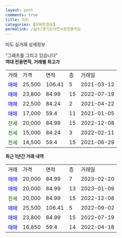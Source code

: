 ```yaml
---
layout: post
comments: true
title: 미도
categories: [아파트정보]
permalink: /apt/경기도이천시창전동미도
---
```


미도 실거래 상세정보

<script type="text/javascript">
  google.charts.load('current', {'packages':['line', 'corechart']});
  google.charts.setOnLoadCallback(drawChart);

  function drawChart() {
    var data = new google.visualization.DataTable();
    data.addColumn('date', '거래일');
    data.addColumn('number', "매매");
    data.addColumn('number', "전세");
    data.addColumn('number', "전매");

    data.addRows([[new Date(Date.parse("2023-02-20")), 20000, null, null], [new Date(Date.parse("2023-01-09")), 20000, null, null], [new Date(Date.parse("2022-12-08")), null, 20000, null], [new Date(Date.parse("2022-09-02")), 25500, null, null], [new Date(Date.parse("2022-07-19")), 23800, null, null], [new Date(Date.parse("2022-04-18")), 16850, null, null]]);

    var options = {
      hAxis: {
        format: 'yyyy/MM/dd'
      },    
      lineWidth: 0,
      pointsVisible: true,    
      title: '최근 1년간 유형별 실거래가 분포',
      legend: { position: 'bottom' }
    };

    var formatter = new google.visualization.NumberFormat({pattern:'###,###'} );
    formatter.format(data, 1);
    formatter.format(data, 2);
    
    setTimeout(function() {
        var chart = new google.visualization.LineChart(document.getElementById('columnchart_material'));
        chart.draw(data, (options));
        document.getElementById('loading').style.display = 'none';
    }, 200);
  }
</script>


<div id="loading" style="z-index:20; display: block; margin-left: 0px">"그래프를 그리고 있습니다"</div>
<div id="columnchart_material" style="width: 95%; margin-left: 0px; display: block"></div>
<!-- contents start -->
<b>역대 전용면적, 거래별 최고가</b>
<table class="sortable">
    <tr>
      <td>거래</td>
      <td>가격</td>
      <td>면적</td>
      <td>층</td>
      <td>거래일</td>
    </tr>
        <tr>
          <td><a style="color: blue">매매</a></td>
          <td>25,500</td>
          <td>106.41</td>
          <td>5</td>
          <td>2021-03-12</td>
        </tr>            <tr>
          <td><a style="color: blue">매매</a></td>
          <td>23,800</td>
          <td>84.99</td>
          <td>15</td>
          <td>2022-07-19</td>
        </tr>            <tr>
          <td><a style="color: blue">매매</a></td>
          <td>22,500</td>
          <td>84.24</td>
          <td>2</td>
          <td>2021-04-22</td>
        </tr>            <tr>
          <td><a style="color: blue">매매</a></td>
          <td>17,000</td>
          <td>59.4</td>
          <td>11</td>
          <td>2021-01-05</td>
        </tr>        
        <tr>
              <td><a style="color: darkgreen">전세</a></td>
              <td>20,000</td>
              <td>84.99</td>
              <td>15</td>
              <td>2022-12-08</td>
            </tr>            <tr>
              <td><a style="color: darkgreen">전세</a></td>
              <td>15,000</td>
              <td>84.24</td>
              <td>3</td>
              <td>2022-02-11</td>
            </tr>            <tr>
              <td><a style="color: darkgreen">전세</a></td>
              <td>14,500</td>
              <td>59.4</td>
              <td>15</td>
              <td>2021-06-29</td>
            </tr>        
    
</table>

<b>최근 1년간 거래 내역</b>

<table class="sortable">
    <tr>
      <td>거래</td>
      <td>가격</td>
      <td>면적</td>
      <td>층</td>
      <td>거래일</td>
    </tr>
    <tr>
      <td><a style="color: blue">매매</a></td>
      <td>20,000</td>
      <td>84.99</td>
      <td>7</td>
      <td>2023-02-20</td>
    </tr>          <tr>
      <td><a style="color: blue">매매</a></td>
      <td>20,000</td>
      <td>84.99</td>
      <td>13</td>
      <td>2023-01-09</td>
    </tr>          <tr>
      <td><a style="color: darkgreen">전세</a></td>
      <td>20,000</td>
      <td>84.99</td>
      <td>15</td>
      <td>2022-12-08</td>
    </tr>          <tr>
      <td><a style="color: blue">매매</a></td>
      <td>25,500</td>
      <td>106.41</td>
      <td>5</td>
      <td>2022-09-02</td>
    </tr>          <tr>
      <td><a style="color: blue">매매</a></td>
      <td>23,800</td>
      <td>84.99</td>
      <td>15</td>
      <td>2022-07-19</td>
    </tr>          <tr>
      <td><a style="color: blue">매매</a></td>
      <td>16,850</td>
      <td>59.4</td>
      <td>14</td>
      <td>2022-04-18</td>
    </tr>      </table>
<!-- contents end -->    

